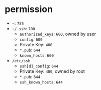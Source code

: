 # permission

- `~`: `755`
- `~/.ssh`: `700`
    - `authorized_keys`: `600`, owned by user
    - `config`: `600`
    - Private Key: `400`
    - `*.pub`: `644`
    - `known_hosts`: `600`
- `/etc/ssh`
    - `ssh[d]_config`: `644`
    - Private Key: `400`, owned by root
    - `*.pub`: `644`
    - `ssh_known_hosts`: `644`
